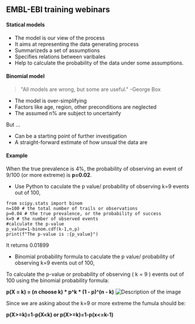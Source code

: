 ## EMBL-EBI training webinars

#### Statical models
* The model is our view of the process
* It aims at representing the data generating process
* Summarizeds a set of assumptions
* Specifies relations between varibales
* Help to calculate the probability of the data under some assumptions.

#### Binomial model
> "All models are wrong, but some are useful." 
                                  -George Box
* The model is over-simplifying
* Factors like age, region, other preconditions are neglected
* The assumed n% are subject to uncertainfy

But ...
* Can be a starting point of further investigation
* A straight-forward estimate of how unsual the data are

#### Example
When the true prevalence is 4%, the probability of observing an event of 9/100 (or more extreme) is **p=0.02**.
* Use Python to caculate the p value/ probability of observing k=9 events out of 100,
```{Python}
from scipy.stats import binom
n=100 # the total number of trails or observations
p=0.04 # the true prevalence, or the probability of success
k=9 # the number of observed events
#calculate the p-value
p_value=1-binom.cdf(k-1,n,p)
print(f"The p-value is :{p_value}")
```
It returns 0.01899 

* Binomial probability formula to caculate the p value/ probability of observing k=9 events out of 100,

To calculate the p-value or probability of observing \( k = 9 \) events out of 100 using the binomial probability formula:

**p(X = k) = (n choose k) * p^k * (1 - p)^(n - k)**
![Description of the image](images/binomial_formula.png)

Since we are asking about the k=9 or more extreme
the fumula should be:

**p(X>=k)=1-p(X<k) or p(X>=k)=1-p(x<=k-1)**

